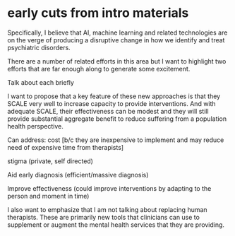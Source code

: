 # early cuts from intro materials

Specifically, I believe that AI, machine learning and related technologies are on the verge of producing a disruptive change in how we identify and treat psychiatric disorders.  

There are a number of related efforts in this area but I want to highlight two efforts that are far enough along to generate some excitement.

Talk about each briefly



I want to propose that a key feature of these new approaches is that they SCALE very well to increase capacity to provide interventions.  And with adequate SCALE, their effectiveness can be modest and they will still provide substantial aggregate benefit to reduce suffering from a population  health perspective.

Can address: 
cost [b/c they are inexpensive to implement and may reduce need of expensive time from therapists]

stigma (private, self directed)

Aid early diagnosis (efficient/massive diagnosis)

Improve effectiveness (could improve interventions by adapting to the person and moment in time)

I also want to emphasize that I am not talking about replacing human therapists.    These are primarily new tools that clinicians can use to supplement or augment the mental health services that they are providing.


<!--Let me start with some sobering statements.  We have a mental healthcare crisis in the United States.  Our need for mental health services is alarmingly high and the practical capacity of our healthcare system to meet this need is woefully inadequate.-->

<!--We all know this story because its the story of our family members, our friends, for some of us, ourselves.-->
